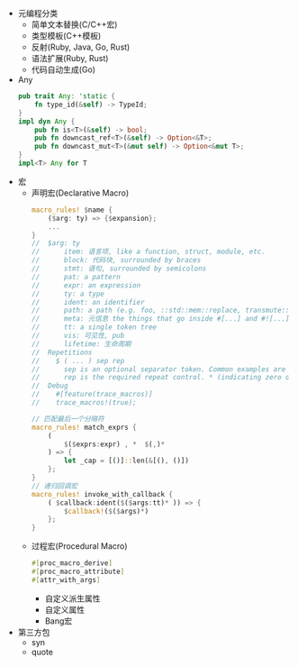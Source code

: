 - 元编程分类
    - 简单文本替换(C/C++宏)
    - 类型模板(C++模板)
    - 反射(Ruby, Java, Go, Rust)
    - 语法扩展(Ruby, Rust)
    - 代码自动生成(Go)
- Any
    ```rust
    pub trait Any: 'static {
        fn type_id(&self) -> TypeId;
    }
    impl dyn Any {
        pub fn is<T>(&self) -> bool;
        pub fn downcast_ref<T>(&self) -> Option<&T>;
        pub fn downcast_mut<T>(&mut self) -> Option<&mut T>;
    }
    impl<T> Any for T
    ```
- 宏
    - 声明宏(Declarative Macro)
        ```rust
        macro_rules! $name {
            ($arg: ty) => {$expansion};
            ...
        }
        //  $arg: ty
        //      item: 语言项, like a function, struct, module, etc.
        //      block: 代码块, surrounded by braces
        //      stmt: 语句, surrounded by semicolons
        //      pat: a pattern
        //      expr: an expression
        //      ty: a type
        //      ident: an identifier
        //      path: a path (e.g. foo, ::std::mem::replace, transmute::<_, int>, …)
        //      meta: 元信息 the things that go inside #[...] and #![...] attributes
        //      tt: a single token tree
        //      vis: 可见性, pub
        //      lifetime: 生命周期
        //  Repetitions
        //    $ ( ... ) sep rep
        //      sep is an optional separator token. Common examples are , and ;
        //      rep is the required repeat control. * (indicating zero or more repeats) or + (indicating one or more repeats)
        //  Debug
        //    #[feature(trace_macros)]
        //    trace_macros!(true);

        // 匹配最后一个分隔符
        macro_rules! match_exprs {
            (
                $($exprs:expr) , *  $(,)*
            ) => {
                let _cap = [()]::len(&[(), ()])
            };
        }
        // 递归回调宏
        macro_rules! invoke_with_callback {
            ( $callback:ident($($args:tt)* )) => {
                $callback!($($args)*)
            };
        }
        ```
    - 过程宏(Procedural Macro)
        ```rust
        #[proc_macro_derive]
        #[proc_macro_attribute]
        #[attr_with_args]
        ```
        - 自定义派生属性
        - 自定义属性
        - Bang宏
- 第三方包
    - syn
    - quote
